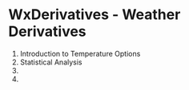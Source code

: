 # WxDerivatives - Weather Derivatives

1. Introduction to Temperature Options
2. Statistical Analysis
3. 
4.